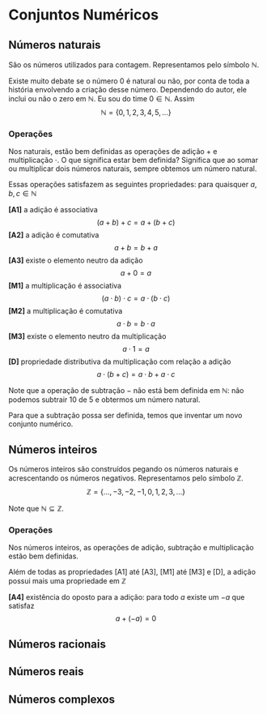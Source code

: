 # Conjuntos Numéricos

## Números naturais

São os números utilizados para contagem. Representamos pelo símbolo $\mathbb{N}$. 

Existe muito debate se o número $0$ é natural ou não, por conta de toda a história envolvendo a criação desse número. Dependendo do autor, ele inclui ou não o zero em $\mathbb{N}$.
Eu sou do time $0\in\mathbb{N}$. Assim
$$
\mathbb{N} = \{0,1,2,3,4,5,\ldots\}
$$

### Operações

Nos naturais, estão bem definidas as operações de adição $+$ e multiplicação $\cdot$. O que significa estar bem definida? Significa que ao somar ou multiplicar dois números naturais, sempre obtemos um número natural. 

Essas operações satisfazem as seguintes propriedades: para quaisquer $a,b,c\in\mathbb{N}$

**[A1]** a adição é associativa
$$
(a+b) + c = a + (b+c)
$$
**[A2]** a adição é comutativa
$$
a+b = b+a
$$
**[A3]** existe o elemento neutro da adição
$$
a + 0 = a
$$
**[M1]** a multiplicação é associativa
$$
(a\cdot b)\cdot c = a\cdot (b\cdot c)
$$
**[M2]** a multiplicação é comutativa
$$
a\cdot b = b\cdot a
$$
**[M3]** existe o elemento neutro da multiplicação
$$
a\cdot 1 = a
$$
**[D]** propriedade distributiva da multiplicação com relação a adição
$$
a\cdot (b+c) = a\cdot b + a\cdot c
$$


Note que a operação de subtração $-$ não está bem definida em $\mathbb{N}$: não podemos subtrair 10 de 5 e obtermos um número natural. 

Para que a subtração possa ser definida, temos que inventar um novo conjunto numérico.

## Números inteiros

Os números inteiros são construídos pegando os números naturais e acrescentando os números negativos. Representamos pelo símbolo $\mathbb{Z}$.
$$
\mathbb{Z} = \{ \ldots, -3,-2,-1,0,1,2,3,\ldots\}
$$

Note que $\mathbb{N}\subseteq\mathbb{Z}$.
### Operações

Nos números inteiros, as operações de adição, subtração e multiplicação estão bem definidas. 

Além de todas as propriedades [A1] até [A3], [M1] até [M3] e [D], a adição possui mais uma propriedade em $\mathbb{Z}$

**[A4]** existência do oposto para a adição: para todo $a$ existe um $-a$ que satisfaz
$$
a + (-a) = 0
$$

## Números racionais

## Números reais

## Números complexos